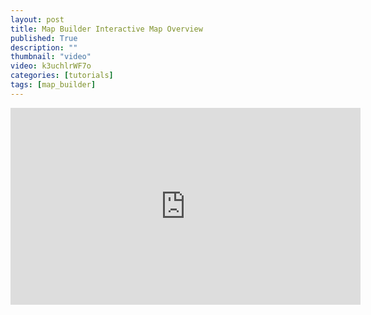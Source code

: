 ```yaml
---
layout: post
title: Map Builder Interactive Map Overview
published: True
description: ""
thumbnail: "video"
video: k3uchlrWF7o
categories: [tutorials]
tags: [map_builder]
---
```


<div id="desktopContent" class="content">
  <div class="video">
    <iframe width="560" height="315" src="https://www.youtube.com/embed/k3uchlrWF7o" frameborder="0" allowfullscreen></iframe>
  </div>
</div>

<div id="mobileContent" class="content">
</div>